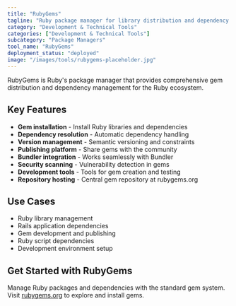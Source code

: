 ```yaml
---
title: "RubyGems"
tagline: "Ruby package manager for library distribution and dependency management"
category: "Development & Technical Tools"
categories: ["Development & Technical Tools"]
subcategory: "Package Managers"
tool_name: "RubyGems"
deployment_status: "deployed"
image: "/images/tools/rubygems-placeholder.jpg"
---
```

RubyGems is Ruby's package manager that provides comprehensive gem distribution and dependency management for the Ruby ecosystem.

## Key Features

- **Gem installation** - Install Ruby libraries and dependencies
- **Dependency resolution** - Automatic dependency handling
- **Version management** - Semantic versioning and constraints
- **Publishing platform** - Share gems with the community
- **Bundler integration** - Works seamlessly with Bundler
- **Security scanning** - Vulnerability detection in gems
- **Development tools** - Tools for gem creation and testing
- **Repository hosting** - Central gem repository at rubygems.org

## Use Cases

- Ruby library management
- Rails application dependencies
- Gem development and publishing
- Ruby script dependencies
- Development environment setup

## Get Started with RubyGems

Manage Ruby packages and dependencies with the standard gem system. Visit [rubygems.org](https://rubygems.org) to explore and install gems.